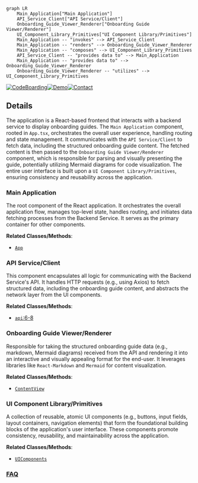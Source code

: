 ```mermaid
graph LR
    Main_Application["Main Application"]
    API_Service_Client["API Service/Client"]
    Onboarding_Guide_Viewer_Renderer["Onboarding Guide Viewer/Renderer"]
    UI_Component_Library_Primitives["UI Component Library/Primitives"]
    Main_Application -- "invokes" --> API_Service_Client
    Main_Application -- "renders" --> Onboarding_Guide_Viewer_Renderer
    Main_Application -- "composes" --> UI_Component_Library_Primitives
    API_Service_Client -- "provides data to" --> Main_Application
    Main_Application -- "provides data to" --> Onboarding_Guide_Viewer_Renderer
    Onboarding_Guide_Viewer_Renderer -- "utilizes" --> UI_Component_Library_Primitives
```

[![CodeBoarding](https://img.shields.io/badge/Generated%20by-CodeBoarding-9cf?style=flat-square)](https://github.com/CodeBoarding/CodeBoarding)[![Demo](https://img.shields.io/badge/Try%20our-Demo-blue?style=flat-square)](https://www.codeboarding.org/demo)[![Contact](https://img.shields.io/badge/Contact%20us%20-%20contact@codeboarding.org-lightgrey?style=flat-square)](mailto:contact@codeboarding.org)

## Details

The application is a React-based frontend that interacts with a backend service to display onboarding guides. The `Main Application` component, rooted in `App.tsx`, orchestrates the overall user experience, handling routing and state management. It communicates with the `API Service/Client` to fetch data, including the structured onboarding guide content. The fetched content is then passed to the `Onboarding Guide Viewer/Renderer` component, which is responsible for parsing and visually presenting the guide, potentially utilizing Mermaid diagrams for code visualization. The entire user interface is built upon a `UI Component Library/Primitives`, ensuring consistency and reusability across the application.

### Main Application
The root component of the React application. It orchestrates the overall application flow, manages top-level state, handles routing, and initiates data fetching processes from the Backend Service. It serves as the primary container for other components.


**Related Classes/Methods**:

- <a href="https://github.com/ivanmilevtues/claude-code-testing/blob/main/backend/main.py" target="_blank" rel="noopener noreferrer">`App`</a>


### API Service/Client
This component encapsulates all logic for communicating with the Backend Service's API. It handles HTTP requests (e.g., using Axios) to fetch structured data, including the onboarding guide content, and abstracts the network layer from the UI components.


**Related Classes/Methods**:

- <a href="https://github.com/ivanmilevtues/claude-code-testing/blob/main/frontend/src/api.ts#L6-L8" target="_blank" rel="noopener noreferrer">`api`:6-8</a>


### Onboarding Guide Viewer/Renderer
Responsible for taking the structured onboarding guide data (e.g., markdown, Mermaid diagrams) received from the API and rendering it into an interactive and visually appealing format for the end-user. It leverages libraries like `React-Markdown` and `Mermaid` for content visualization.


**Related Classes/Methods**:

- <a href="https://github.com/ivanmilevtues/claude-code-testing/blob/main/frontend/src/components/ContentView.tsx" target="_blank" rel="noopener noreferrer">`ContentView`</a>


### UI Component Library/Primitives
A collection of reusable, atomic UI components (e.g., buttons, input fields, layout containers, navigation elements) that form the foundational building blocks of the application's user interface. These components promote consistency, reusability, and maintainability across the application.


**Related Classes/Methods**:

- <a href="https://github.com/ivanmilevtues/claude-code-testing/blob/main/frontend/src/components/" target="_blank" rel="noopener noreferrer">`UIComponents`</a>




### [FAQ](https://github.com/CodeBoarding/GeneratedOnBoardings/tree/main?tab=readme-ov-file#faq)